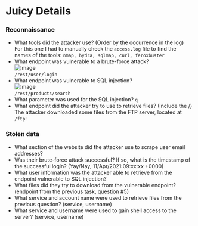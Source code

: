 # Juicy Details

### Reconnaissance
- What tools did the attacker use? (Order by the occurrence in the log)<br />
For this one I had to manually check the `access.log` file to find the names of the tools: `nmap, hydra, sqlmap, curl, feroxbuster`
- What endpoint was vulnerable to a brute-force attack? <br />
![image](https://github.com/user-attachments/assets/bd59779c-395d-4ea8-adac-590c24ffa712)<br />
`/rest/user/login`
- What endpoint was vulnerable to SQL injection?<br />
![image](https://github.com/user-attachments/assets/2b40f0c1-4299-4294-8bff-203c2650f0fa)<br />
`/rest/products/search`
- What parameter was used for the SQL injection? `q`
- What endpoint did the attacker try to use to retrieve files? (Include the /)<br />
The attacker downloaded some files from the FTP server, located at `/ftp`:<br />


### Stolen data
- What section of the website did the attacker use to scrape user email addresses?
- Was their brute-force attack successful? If so, what is the timestamp of the successful login? (Yay/Nay, 11/Apr/2021:09:xx:xx +0000)
- What user information was the attacker able to retrieve from the endpoint vulnerable to SQL injection?
- What files did they try to download from the vulnerable endpoint? (endpoint from the previous task, question #5) 
- What service and account name were used to retrieve files from the previous question? (service, username)
- What service and username were used to gain shell access to the server? (service, username)
